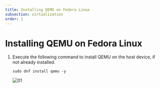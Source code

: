```yaml
---
title: Installing QEMU on Fedora Linux  
subsection: virtualization  
order: 1  
---
```


# Installing QEMU on Fedora Linux

1. Execute the following command to install QEMU on the host device, if not already installed.  
   ```
   sudo dnf install qemu -y
   ```
   ![01](https://user-images.githubusercontent.com/49605954/127774416-b748ce6e-5c04-40d8-8470-7962b57053e4.png)  
